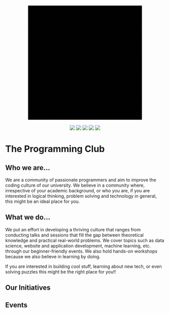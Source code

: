
<p align=center><img src="./res/banner.gif">
</p>
  
<p align=center>
<a href="https://mail.google.com"><img src="https://img.shields.io/badge/Gmail-D14836?style=for-the-badge&logo=gmail&logoColor=white"></a>
<a href="https://mail.google.com"><img src="https://img.shields.io/badge/<handle>-%23E4405F.svg?style=for-the-badge&logo=Instagram&logoColor=white"></a>
<a href="https://mail.google.com"><img src="https://img.shields.io/badge/linkedin-%230077B5.svg?style=for-the-badge&logo=linkedin&logoColor=white"></a>
<a href="https://mail.google.com"><img src="https://img.shields.io/badge/%3CServer%3E-%237289DA.svg?style=for-the-badge&logo=discord&logoColor=white"></a>
<a href="https://mail.google.com"><img src="https://img.shields.io/badge/<handle>-%23FF0000.svg?style=for-the-badge&logo=YouTube&logoColor=white"></a>
</p>


# **The Programming Club**



## Who we are...
We are a community of passionate programmers and aim to improve the coding culture of our university. We believe in a community where, irrespective of your academic background, or who you are, if you are interested in logical thinking, problem solving and technology in general, this might be an ideal place for you. 


## What we do...
We put an effort in developing a thriving culture that ranges from conducting talks and sessions that fill the gap between theoretical knowledge and practical real-world problems. We cover topics such as data science, website and application development, machine learning, etc. through our beginner-friendly events. We also hold hands-on workshops because we also believe in learning by doing.

If you are interested in building cool stuff, learning about new tech, or even solving puzzles this might be the right place for you!!

## Our Initiatives

## Events




